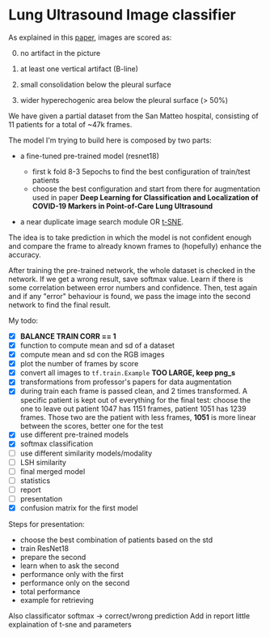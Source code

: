 # Lung Ultrasound Image classifier

As explained in this [paper](https://ieeexplore.ieee.org/document/9093068), images are scored as:

0. no artifact in the picture

1. at least one vertical artifact (B-line)

2. small consolidation below the pleural surface

3. wider hyperechogenic area below the pleural surface (> 50%)

We have given a partial dataset from the San Matteo hospital, consisting of 11 patients for a total of ~47k frames.

The model I'm trying to build here is composed by two parts:

- a fine-tuned pre-trained model (resnet18)
    - first k fold 8-3 5epochs to find the best configuration of train/test patients
    - choose the best configuration and start from there for augmentation used in paper **Deep Learning for Classification and Localization of COVID-19 Markers in Point-of-Care Lung Ultrasound**

- a near duplicate image search module OR [t-SNE](https://towardsdatascience.com/visualizing-feature-vectors-embeddings-using-pca-and-t-sne-ef157cea3a42#:~:text=t%2DSNE%20is%20a%20powerful,parameters%20that%20can%20be%20tweaked).

The idea is to take prediction in which the model is not confident enough and compare the frame to already known frames to (hopefully) enhance the accuracy.

After training the pre-trained network, the whole dataset is checked in the network. If we get a wrong result, save softmax value. Learn if there is some correlation between error numbers and confidence. Then, test again and if any "error" behaviour is found, we pass the image into the second network to find the final result.

My todo:
- [x] **BALANCE TRAIN CORR == 1**
- [x] function to compute mean and sd of a dataset
- [x] compute mean and sd con the RGB images
- [x] plot the number of frames by score
- [x] convert all images to `tf.train.Example` **TOO LARGE, keep png_s**
- [x] transformations from professor's papers for data augmentation
- [x] during train each frame is passed clean, and 2 times transformed. A specific patient is kept out of everything for the final test: choose the one to leave out
    patient 1047 has 1151 frames, patient 1051 has 1239 frames. Those two are the patient with less frames, **1051** is more linear between the scores, better one for the test
- [x] use different pre-trained models
- [x] softmax classification
- [ ] use different similarity models/modality
- [ ] LSH similarity
- [ ] final merged model
- [ ] statistics
- [ ] report
- [ ] presentation
- [x] confusion matrix for the first model

Steps for presentation:
- choose the best combination of patients based on the std
- train ResNet18
- prepare the second
- learn when to ask the second
- performance only with the first
- performance only on the second
- total performance
- example for retrieving

Also classificator softmax -> correct/wrong prediction
Add in report little explaination of t-sne and parameters